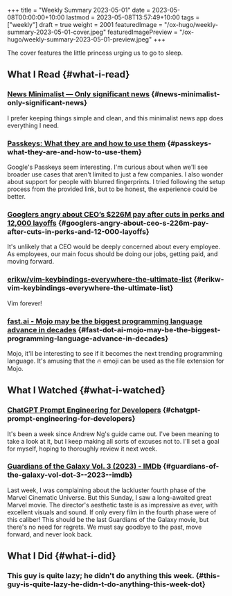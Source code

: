 +++
title = "Weekly Summary 2023-05-01"
date = 2023-05-08T00:00:00+10:00
lastmod = 2023-05-08T13:57:49+10:00
tags = ["weekly"]
draft = true
weight = 2001
featuredImage = "/ox-hugo/weekly-summary-2023-05-01-cover.jpeg"
featuredImagePreview = "/ox-hugo/weekly-summary-2023-05-01-preview.jpeg"
+++

The cover features the little princess urging us to go to sleep.

<!--more-->


## What I Read {#what-i-read}


### [News Minimalist — Only significant news](https://www.newsminimalist.com/) {#news-minimalist-only-significant-news}

I prefer keeping things simple and clean, and this minimalist news app does everything I need.


### [Passkeys: What they are and how to use them](https://blog.google/technology/safety-security/the-beginning-of-the-end-of-the-password/) {#passkeys-what-they-are-and-how-to-use-them}

Google's Passkeys seem interesting. I'm curious about when we'll see broader use cases that aren't limited to just a few companies. I also wonder about support for people with blurred fingerprints. I tried following the setup process from the provided link, but to be honest, the experience could be better.


### [Googlers angry about CEO’s $226M pay after cuts in perks and 12,000 layoffs](https://arstechnica.com/tech-policy/2023/05/googlers-angry-about-ceos-226m-pay-after-cuts-in-perks-and-12000-layoffs/) {#googlers-angry-about-ceo-s-226m-pay-after-cuts-in-perks-and-12-000-layoffs}

It's unlikely that a CEO would be deeply concerned about every employee. As employees, our main focus should be doing our jobs, getting paid, and moving forward.


### [erikw/vim-keybindings-everywhere-the-ultimate-list](https://github.com/erikw/vim-keybindings-everywhere-the-ultimate-list) {#erikw-vim-keybindings-everywhere-the-ultimate-list}

Vim forever!


### [fast.ai - Mojo may be the biggest programming language advance in decades](https://www.fast.ai/posts/2023-05-03-mojo-launch.html) {#fast-dot-ai-mojo-may-be-the-biggest-programming-language-advance-in-decades}

Mojo, it'll be interesting to see if it becomes the next trending programming language. It's amusing that the 🔥 emoji can be used as the file extension for Mojo.


## What I Watched {#what-i-watched}


### [ChatGPT Prompt Engineering for Developers](https://www.deeplearning.ai/short-courses/chatgpt-prompt-engineering-for-developers/) {#chatgpt-prompt-engineering-for-developers}

It's been a week since Andrew Ng's guide came out. I've been meaning to take a look at it, but I keep making all sorts of excuses not to. I'll set a goal for myself, hoping to thoroughly review it next week.


### [Guardians of the Galaxy Vol. 3 (2023) - IMDb](https://www.imdb.com/title/tt6791350/) {#guardians-of-the-galaxy-vol-dot-3--2023--imdb}

Last week, I was complaining about the lackluster fourth phase of the Marvel Cinematic Universe. But this Sunday, I saw a long-awaited great Marvel movie. The director's aesthetic taste is as impressive as ever, with excellent visuals and sound. If only every film in the fourth phase were of this caliber! This should be the last Guardians of the Galaxy movie, but there's no need for regrets. We must say goodbye to the past, move forward, and never look back.


## What I Did {#what-i-did}


### This guy is quite lazy; he didn't do anything this week. {#this-guy-is-quite-lazy-he-didn-t-do-anything-this-week-dot}

